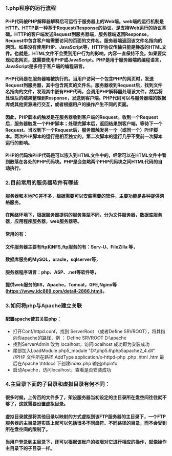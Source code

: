 ### 1.php程序的运行流程
#### PHP代码被PHP解释器解释后可运行于服务器上的Web端。web端的运行机制是HTTP。HTTP是一种基于Request/Response的协议，是支持Web运行的协议基础。HTTP的客户端发送Request到服务器端，服务器端返回Response。Request中包含客户端需要访问的页面的文件名。服务器端返回该文件名指向的网页。如果没有使用PHP、JavaScript等，HTTP协议传输只能是静态的HTML文件。也就是，HTML文件不会受到用户行为的影响，内容一直保持不变。如果要实现动态网页，就需要使用PHP或JavaScript。PHP是用于服务器端的编程语言，JavaScript是多用于客户端的编程语言。
#### PHP代码是在服务器端被执行的。当用户访问一个包含PHP的网页时，发送Request到服务器，其中包含网页的文件名。服务器收到Request后，找到文件名指向的文件，发现其中嵌有PHP代码，会调用PHP解释器处理该文件，然后将处理后的结果整理到Response，发送到客户端。PHP代码可以与服务器端的数据库或其他资源进行交互，或者根据用户的操作产生不同的页面。
#### 因此，PHP脚本的触发是在服务器收到客户端的Request。收到一个Request后，服务器触发一个PHP脚本；处理完脚本后，返回结果到客户端，等待下一个Request。当收到下一个Request后，服务器触发另一个（或同一个）PHP脚本。两次PHP脚本的运行是相互独立的，第二次脚本的运行几乎不受前一次脚本运行的影响。
#### PHP的代码块PHP代码是可以嵌入到HTML文件中的，经常可以在HTML文件中看到散落在各处的PHP代码块。PHP是会忽略两个PHP代码块之间HTML代码的自动执行。
### 2.目前常用的服务器软件有哪些
#### 服务器和本地PC差不多，根据需要可以安装需要的软件，主要功能是各种提供网络服务。
#### 在网络环境下，根据服务器提供的服务类型不同，分为文件服务器，数据库服务器，应用程序服务器，web服务器等。
#### 常用的有：
#### 文件服务器主要有ftp和NFS,ftp服务的有：Serv-U、FileZilla 等，
#### 数据库服务的MySQL，oracle，sqlserver等，
#### 服务器程序语言：php、ASP、.net等软件等，
#### 提供web服务的IIS，Apache，Tomcat，GFE,Nginx等(https://www.idc889.com/detail-2886.html)。
### 3.如何将php与Apache建立关联
#### 配置apache使其关联php：
- 打开Conf/httpd.conf，找到 ServerRoot （或者Define SRVROOT），将其指向你apache的路径，例 ： Define SRVROOT D:\apache
- 找到ServerAdmin 改为 localhost，访问localhost 成功即为安装成功
- 尾部加入LoadModule php5_module "D:\php5.6\php5apache2_4.dll"  //PHP 文件所在路径
AddType application/x-httpd-php .php .html .htm
最后在Apache   \htdocs 下创建index.php 输出phpinfo 
- 启动Apache，访问localhost，查看是否安装成功
### 4.主目录下面的子目录和虚拟目录有何不同：
#### 很多时候，上传百的文件多了，架设服务器当初设定的主目录所在盘空间往往就不够了，这就需要设置虚拟目录。
#### 虚拟目录就是将其他目录以映射的方式虚拟到该FTP服务器的主目录下，一个FTP服务器的主目录道实质上就可以包括很多不同盘符、不同路径的目录，而不会受到所在盘空间的限制了。
#### 当用户登录到主目录下，还可以根据该账户的权限对它进行相应的操作，就像操作主目录下的子目录一样。
